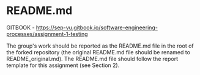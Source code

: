# README.md

GITBOOK - https://sep-vu.gitbook.io/software-engineering-processes/assignment-1-testing

The group's work should be reported as the README.md file in the root of the forked repository (the original README.md 
file should be renamed to README_original.md). The README.md file should follow the report template for this assignment 
(see Section 2).